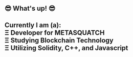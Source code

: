 😎 What's up! 😎
--------------------------------------------
Currently I am (a): <br />
Ξ Developer for METASQUATCH <br />
Ξ Studying Blockchain Technology <br />
Ξ Utilizing Solidity, C++, and Javascript <br />
--------------------------------------------



<!--
**Rbailey8857/Rbailey8857** is a ✨ _special_ ✨ repository because its `README.md` (this file) appears on your GitHub profile.

Here are some ideas to get you started:

- 🔭 I’m currently working on ...
- 🌱 I’m currently learning ...
- 👯 I’m looking to collaborate on ...
- 🤔 I’m looking for help with ...
- 💬 Ask me about ...
- 📫 How to reach me: ...
- 😄 Pronouns: ...
- ⚡ Fun fact: ...
-->
